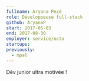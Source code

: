 ```yaml
---
fullname: Aryana Pezé
role: Développeuse full-stack
github: AryanaP
start: 2017-05-03
end: 2017-08-30
employer: service/octo
startups:
previously:
  - mpal
---
```


Dév junior ultra motivée !
